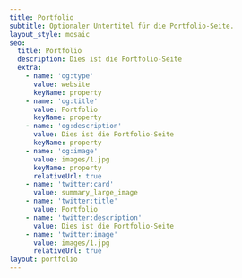 ```yaml
---
title: Portfolio
subtitle: Optionaler Untertitel für die Portfolio-Seite.
layout_style: mosaic
seo:
  title: Portfolio
  description: Dies ist die Portfolio-Seite
  extra:
    - name: 'og:type'
      value: website
      keyName: property
    - name: 'og:title'
      value: Portfolio
      keyName: property
    - name: 'og:description'
      value: Dies ist die Portfolio-Seite
      keyName: property
    - name: 'og:image'
      value: images/1.jpg
      keyName: property
      relativeUrl: true
    - name: 'twitter:card'
      value: summary_large_image
    - name: 'twitter:title'
      value: Portfolio
    - name: 'twitter:description'
      value: Dies ist die Portfolio-Seite
    - name: 'twitter:image'
      value: images/1.jpg
      relativeUrl: true
layout: portfolio
---
```

